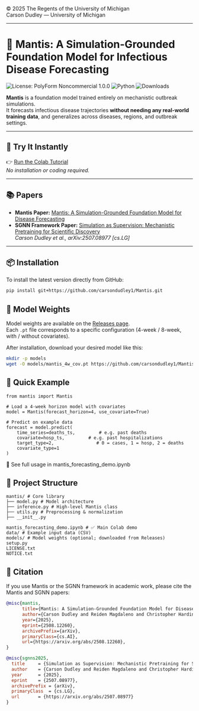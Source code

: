 © 2025 The Regents of the University of Michigan  
Carson Dudley — University of Michigan

---

# 🦠 Mantis: A Simulation-Grounded Foundation Model for Infectious Disease Forecasting

![License: PolyForm Noncommercial 1.0.0](https://img.shields.io/badge/license-PolyForm--Noncommercial%201.0.0-blue)
![Python](https://img.shields.io/badge/python-3.8%2B-blue)
![Downloads](https://img.shields.io/github/downloads/carsondudley1/Mantis/total)


**Mantis** is a foundation model trained entirely on mechanistic outbreak simulations.  
It forecasts infectious disease trajectories **without needing any real-world training data**, and generalizes across diseases, regions, and outbreak settings.

---

## 🚀 Try It Instantly

👉 [Run the Colab Tutorial](https://colab.research.google.com/drive/1Epuq-6ZGUM67FOfWHnLGkld4-cb8EDW0?usp=sharing)  
_No installation or coding required._

---

## 📚 Papers

- **Mantis Paper:** [Mantis: A Simulation-Grounded Foundation Model for Disease Forecasting](https://arxiv.org/abs/2508.12260)
- **SGNN Framework Paper:** [Simulation as Supervision: Mechanistic Pretraining for Scientific Discovery](https://arxiv.org/abs/2507.08977)  
  *Carson Dudley et al., arXiv:2507.08977 [cs.LG]*
---

## 📦 Installation

To install the latest version directly from GitHub:

```bash
pip install git+https://github.com/carsondudley1/Mantis.git
```

## 💾 Model Weights

Model weights are available on the [Releases page](https://github.com/carsondudley1/Mantis/releases).  
Each `.pt` file corresponds to a specific configuration (4-week / 8-week, with / without covariates).  

After installation, download your desired model like this:

```bash
mkdir -p models
wget -O models/mantis_4w_cov.pt https://github.com/carsondudley1/Mantis/releases/download/mantis-v1.0/mantis_4w_cov.pt
```

## 🧪 Quick Example

```
from mantis import Mantis

# Load a 4-week horizon model with covariates
model = Mantis(forecast_horizon=4, use_covariate=True)

# Predict on example data
forecast = model.predict(
    time_series=deaths_ts,         # e.g. past deaths
    covariate=hosp_ts,         # e.g. past hospitalizations
    target_type=2,                # 0 = cases, 1 = hosp, 2 = deaths
    covariate_type=1
)
```
📘 See full usage in mantis_forecasting_demo.ipynb

## 📁 Project Structure

``` text
mantis/ # Core library
├── model.py # Model architecture
├── inference.py # High-level Mantis class
├── utils.py # Preprocessing & normalization
├── __init__.py

mantis_forecasting_demo.ipynb # ✅ Main Colab demo
data/ # Example input data (CSV)
models/ # Model weights (optional; downloaded from Releases)
setup.py
LICENSE.txt
NOTICE.txt
```

## 📄 Citation

If you use Mantis or the SGNN framework in academic work, please cite the Mantis and SGNN papers:

```bibtex
@misc{mantis,
      title={Mantis: A Simulation-Grounded Foundation Model for Disease Forecasting}, 
      author={Carson Dudley and Reiden Magdaleno and Christopher Harding and Ananya Sharma and Emily Martin and Marisa Eisenberg},
      year={2025},
      eprint={2508.12260},
      archivePrefix={arXiv},
      primaryClass={cs.AI},
      url={https://arxiv.org/abs/2508.12260}, 
}
```

```bibtex
@misc{sgnns2025,
  title     = {Simulation as Supervision: Mechanistic Pretraining for Scientific Discovery},
  author    = {Carson Dudley and Reiden Magdaleno and Christopher Harding and Marisa Eisenberg},
  year      = {2025},
  eprint    = {2507.08977},
  archivePrefix = {arXiv},
  primaryClass  = {cs.LG},
  url       = {https://arxiv.org/abs/2507.08977}
}
```

